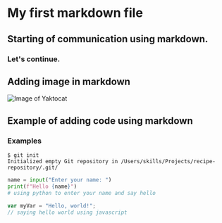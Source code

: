 # My first markdown file
## Starting of communication using markdown.
### Let's continue.

## Adding image in markdown
![Image of Yaktocat](https://octodex.github.com/images/yaktocat.png)

## Example of adding code using markdown
### Examples
```
$ git init
Initialized empty Git repository in /Users/skills/Projects/recipe-repository/.git/
```

``` python
name = input("Enter your name: ")
print(f"Hello {name}")
# using python to enter your name and say hello
```

``` javascript
var myVar = "Hello, world!";
// saying hello world using javascript
```
